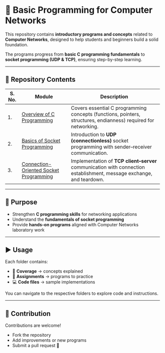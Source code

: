 # 📡 Basic Programming for Computer Networks

This repository contains **introductory programs and concepts** related to **Computer Networks**, designed to help students and beginners build a solid foundation.

The programs progress from **basic C programming fundamentals** to **socket programming (UDP & TCP)**, ensuring step-by-step learning.

---

## 📂 Repository Contents

| S. No. | Module | Description |
|---|--------|-------------|
| 1. | [Overview of C Programming](https://github.com/PrateekRaj8125/Computer-Network-Basics/tree/main/code/1.%20Overview%20of%20C%20Programming) | Covers essential C programming concepts (functions, pointers, structures, endianness) required for networking. |
| 2. | [Basics of Socket Programming](https://github.com/PrateekRaj8125/Computer-Network-Basics/tree/main/code/2.%20Basics%20of%20Socket%20Programming) | Introduction to **UDP (connectionless)** socket programming with sender–receiver communication. |
| 3. | [Connection-Oriented Socket Programming](https://github.com/PrateekRaj8125/Computer-Network-Basics/tree/main/code/3.%20Connection%20Oriented%20Socket%20Programming) | Implementation of **TCP client–server** communication with connection establishment, message exchange, and teardown. |

---

## 🎯 Purpose

- Strengthen **C programming skills** for networking applications
- Understand the **fundamentals of socket programming**
- Provide **hands-on programs** aligned with Computer Networks laboratory work

---

## ▶️ Usage

Each folder contains:

- 📘 **Coverage** → concepts explained
- 📝 **Assignments** → programs to practice
- 💻 **Code files** → sample implementations

You can navigate to the respective folders to explore code and instructions.

---

## 🤝 Contribution

Contributions are welcome!

- Fork the repository
- Add improvements or new programs
- Submit a pull request 🚀
